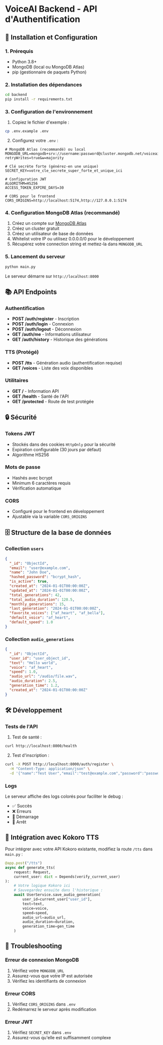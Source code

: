 # VoiceAI Backend - API d'Authentification

## 🚀 Installation et Configuration

### 1. Prérequis

- Python 3.8+
- MongoDB (local ou MongoDB Atlas)
- pip (gestionnaire de paquets Python)

### 2. Installation des dépendances

```bash
cd backend
pip install -r requirements.txt
```

### 3. Configuration de l'environnement

1. Copiez le fichier d'exemple :
```bash
cp .env.example .env
```

2. Configurez votre `.env` :
```env
# MongoDB Atlas (recommandé) ou local
MONGODB_URL=mongodb+srv://username:password@cluster.mongodb.net/voiceai_db?retryWrites=true&w=majority

# Clé secrète forte (générez-en une unique)
SECRET_KEY=votre_cle_secrete_super_forte_et_unique_ici

# Configuration JWT
ALGORITHM=HS256
ACCESS_TOKEN_EXPIRE_DAYS=30

# CORS pour le frontend
CORS_ORIGINS=http://localhost:5174,http://127.0.0.1:5174
```

### 4. Configuration MongoDB Atlas (recommandé)

1. Créez un compte sur [MongoDB Atlas](https://www.mongodb.com/atlas)
2. Créez un cluster gratuit
3. Créez un utilisateur de base de données
4. Whitelist votre IP ou utilisez 0.0.0.0/0 pour le développement
5. Récupérez votre connection string et mettez-la dans `MONGODB_URL`

### 5. Lancement du serveur

```bash
python main.py
```

Le serveur démarre sur `http://localhost:8000`

## 📚 API Endpoints

### Authentification

- **POST /auth/register** - Inscription
- **POST /auth/login** - Connexion
- **POST /auth/logout** - Déconnexion
- **GET /auth/me** - Informations utilisateur
- **GET /auth/history** - Historique des générations

### TTS (Protégé)

- **POST /tts** - Génération audio (authentification requise)
- **GET /voices** - Liste des voix disponibles

### Utilitaires

- **GET /** - Information API
- **GET /health** - Santé de l'API
- **GET /protected** - Route de test protégée

## 🔒 Sécurité

### Tokens JWT

- Stockés dans des cookies `HttpOnly` pour la sécurité
- Expiration configurable (30 jours par défaut)
- Algorithme HS256

### Mots de passe

- Hashés avec bcrypt
- Minimum 6 caractères requis
- Vérification automatique

### CORS

- Configuré pour le frontend en développement
- Ajustable via la variable `CORS_ORIGINS`

## 🗄️ Structure de la base de données

### Collection `users`

```json
{
  "_id": "ObjectId",
  "email": "user@example.com",
  "name": "John Doe",
  "hashed_password": "bcrypt_hash",
  "is_active": true,
  "created_at": "2024-01-01T00:00:00Z",
  "updated_at": "2024-01-01T00:00:00Z",
  "total_generations": 42,
  "total_audio_duration": 120.5,
  "monthly_generations": 15,
  "last_generation": "2024-01-01T00:00:00Z",
  "favorite_voices": ["af_heart", "af_bella"],
  "default_voice": "af_heart",
  "default_speed": 1.0
}
```

### Collection `audio_generations`

```json
{
  "_id": "ObjectId",
  "user_id": "user_object_id",
  "text": "Hello world",
  "voice": "af_heart",
  "speed": 1.0,
  "audio_url": "/audio/file.wav",
  "audio_duration": 2.5,
  "generation_time": 1.2,
  "created_at": "2024-01-01T00:00:00Z"
}
```

## 🛠️ Développement

### Tests de l'API

1. Test de santé :
```bash
curl http://localhost:8000/health
```

2. Test d'inscription :
```bash
curl -X POST http://localhost:8000/auth/register \
  -H "Content-Type: application/json" \
  -d '{"name":"Test User","email":"test@example.com","password":"password123"}'
```

### Logs

Le serveur affiche des logs colorés pour faciliter le debug :
- ✅ Succès
- ❌ Erreurs
- 🚀 Démarrage
- 🛑 Arrêt

## 🔧 Intégration avec Kokoro TTS

Pour intégrer avec votre API Kokoro existante, modifiez la route `/tts` dans `main.py` :

```python
@app.post("/tts")
async def generate_tts(
    request: Request,
    current_user: dict = Depends(verify_current_user)
):
    # Votre logique Kokoro ici
    # Sauvegardez ensuite dans l'historique :
    await UserService.save_audio_generation(
        user_id=current_user["user_id"],
        text=text,
        voice=voice,
        speed=speed,
        audio_url=audio_url,
        audio_duration=duration,
        generation_time=gen_time
    )
```

## 🚨 Troubleshooting

### Erreur de connexion MongoDB

1. Vérifiez votre `MONGODB_URL`
2. Assurez-vous que votre IP est autorisée
3. Vérifiez les identifiants de connexion

### Erreur CORS

1. Vérifiez `CORS_ORIGINS` dans `.env`
2. Redémarrez le serveur après modification

### Erreur JWT

1. Vérifiez `SECRET_KEY` dans `.env`
2. Assurez-vous qu'elle est suffisamment complexe